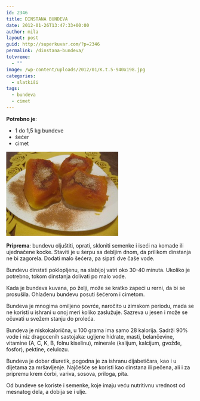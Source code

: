 ```yaml
---
id: 2346
title: DINSTANA BUNDEVA
date: 2012-01-26T13:47:33+00:00
author: mila
layout: post
guid: http://superkuvar.com/?p=2346
permalink: /dinstana-bundeva/
totvreme:
  - ""
image: /wp-content/uploads/2012/01/K.t.5-940x198.jpg
categories:
  - slatkiši
tags:
  - bundeva
  - cimet
---
```

**Potrebno je**:

  * 1 do 1,5 kg bundeve
  * šećer
  * cimet

<img class="alignnone size-medium wp-image-2347" title="K.t.5" src="/wp-content/uploads/2012/01/K.t.5-300x225.jpg" alt="" width="300" height="225" /> 

**Priprema**: bundevu oljuštiti, oprati, skloniti semenke i iseći na komade ili ujednačene kocke. Staviti je u šerpu sa debljim dnom, da prilikom dinstanja ne bi zagorela. Dodati malo šećera, pa sipati dve čaše vode.

Bundevu dinstati poklopljenu, na slabijoj vatri oko 30-40 minuta. Ukoliko je potrebno, tokom dinstanja dolivati po malo vode.

Kada je bundeva kuvana, po želji, može se kratko zapeći u rerni, da bi se prosušila. Ohlađenu bundevu posuti šećerom i cimetom.

Bundeva je mnogima omiljeno povrće, naročito u zimskom periodu, mada se ne koristi u ishrani u onoj meri koliko zaslužuje. Sazreva u jesen i može se očuvati u svežem stanju do proleća.

Bundeva je niskokalorična, u 100 grama ima samo 28 kalorija. Sadrži 90% vode i niz dragocenih sastojaka: ugljene hidrate, masti, belančevine, vitamine (A, C, K, B, folnu kiselinu), minerale (kalijum, kalcijum, gvožđe, fosfor), pektine, celulozu.

Bundeva je dobar diuretik, pogodna je za ishranu dijabetičara, kao i u dijetama za mršavljenje. Najčešće se koristi kao dinstana ili pečena, ali i za pripremu krem čorbi, variva, sosova, priloga, pita.

Od bundeve se koriste i semenke, koje imaju veću nutritivnu vrednost od mesnatog dela, a dobija se i ulje.

&nbsp;